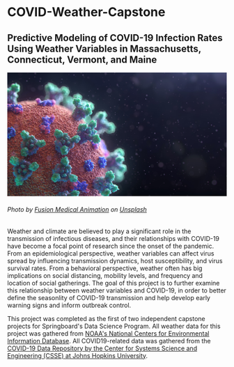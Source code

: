 # COVID-Weather-Capstone
## Predictive Modeling of COVID-19 Infection Rates Using Weather Variables in Massachusetts, Connecticut, Vermont, and Maine
![COVID image1](/Data/fusion-medical-animation-EAgGqOiDDMg-unsplash.jpg)
###### Photo by <a href="https://unsplash.com/@fusion_medical_animation?utm_source=unsplash&utm_medium=referral&utm_content=creditCopyText">Fusion Medical Animation</a> on <a href="https://unsplash.com/s/photos/covid?utm_source=unsplash&utm_medium=referral&utm_content=creditCopyText">Unsplash</a>

Weather and climate are believed to play a significant role in the transmission of infectious diseases, and their relationships with COVID-19 have become a focal point of research since the onset of the pandemic. From an epidemiological perspective, weather variables can affect virus spread by influencing transmission dynamics, host susceptibility, and virus survival rates. From a behavioral perspective, weather often has big implications on social distancing, mobility levels, and frequency and location of social gatherings. The goal of this project is to further examine this relationship between weather variables and COVID-19, in order to better define the seasonlity of COVID-19 transmission and help develop early warning signs and inform outbreak control.

This project was completed as the first of two independent capstone projects for Springboard's Data Science Program. All weather data for this project was gathered from [NOAA's National Centers for Environmental Information Database](https://www.ncdc.noaa.gov/cdo-web/search). All COVID19-related data was gathered from the [COVID-19 Data Repository by the Center for Systems Science and Engineering (CSSE) at Johns Hopkins University](https://github.com/CSSEGISandData). 






























  

